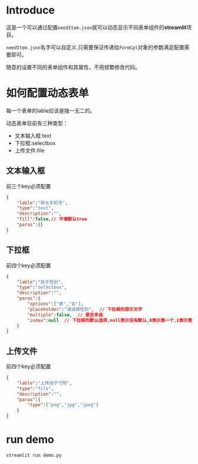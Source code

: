 # Introduce
这是一个可以通过配置`needItem.json`就可以动态显示不同表单组件的**streamlit**项目。

`needItem.json`名字可以自定义.只需要保证传递给`FormCpt`对象的参数满足配置需要即可。

随意的设置不同的表单组件和其属性，不用频繁修改代码。

# 如何配置动态表单

每一个表单的lable应该是独一无二的。

动态表单目前有三种类型：
- 文本输入框:text
- 下拉框:selectbox
- 上传文件:file

## 文本输入框
前三个key必须配置
```json
{
    "lable":"家长手机号",
    "type":"text",
    "description":"",
    "fill":false,// 不填默认true
    "paras":{}
}
```

## 下拉框
前四个key必须配置
```json
{
    "lable":"孩子性别",
    "type":"selectbox",
    "description":"",
    "paras":{
        "options":["男","女"],
        "placeholder":"请选择性别",  // 下拉框的提示文字
        "multiple":false,  // 是否多选
        "index":null  // 下拉框的默认选项,null表示没有默认,0表示第一个,1表示第二个
    }
}
```

## 上传文件
前四个key必须配置
```json
{
    "lable":"上传孩子寸照",
    "type":"file",
    "description":"",
    "paras":{
        "type":["png","jpg","jpeg"]
    }
}
```


# run demo
```bash
streamlit run demo.py
```